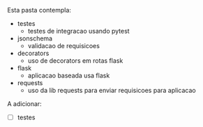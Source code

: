 Esta pasta contempla:

* testes
  * testes de integracao usando pytest
* jsonschema
  * validacao de requisicoes
* decorators
  * uso de decorators em rotas flask
* flask
  * aplicacao baseada usa flask
* requests
  * uso da lib requests para enviar requisicoes para aplicacao

A adicionar:
- [ ] testes

